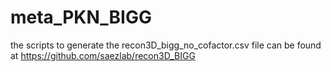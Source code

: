 # meta_PKN_BIGG

the scripts to generate the recon3D_bigg_no_cofactor.csv file can be found at https://github.com/saezlab/recon3D_BIGG
